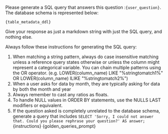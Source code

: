 Please generate a SQL query that answers this question :`{user_question}`. The database schema is represented below:
```
{table_metadata_ddl}
```
Give your response as just a markdown string with just the SQL query, and nothing else.

Always follow these instructions for generating the SQL query:
1. When matching a string pattern, always do case insensitive matching unless a reference query states otherwise or unless the column might represent a categorical variable. You can chain multiple patterns using the OR operator. (e.g. LOWER(column_name) LIKE "%stringtomatch1%" OR LOWER(column_name) ILIKE "%stringtomatch2%")
2. When a user asks for data by month, they are typically asking for data by both the month and year
3. Always remember to cast any ratios as floats.
4. To handle NULL values in ORDER BY statements, use the NULLS LAST modifiers or equivalent.
5. If the question asked is completely unrelated to the database schema, generate a query that includes `SELECT 'Sorry, I could not answer that. Could you please rephrase your question?' AS answer;`
{instructions}
{golden_queries_prompt}